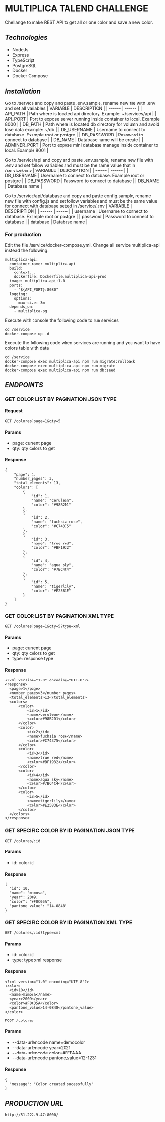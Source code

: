 # MULTIPLICA TALEND CHALLENGE
Chellange to make REST API to get  all or one color and save a new color.

## _Technologies_
- NodeJs
- Express
- TypeScript
- PostgreSQL
- Docker
- Docker Compose

## _Installation_
Go to /service and copy and paste .env.sample, rename new file with .env and set all variables
| VARIABLE | DESCRIPTION |
| ------ | ------ |
| API_PATH | Path where is located api directory. Example: ~/services/api |
| API_PORT | Port to expose server running inside container to local. Example 8000 |
| DB_PATH | Path where is located db directory for volumn and avoid lose data  example: ~/db |
| DB_USERNAME | Username to connect to database. Example root or postgre |
| DB_PASSWORD | Password to connect to database |
| DB_NAME | Database name will be create |
| ADMINER_PORT | Port to expose mini database manage inside container to local. Example 8001 |

Go to /service/api and copy and paste .env.sample, rename new file with .env and set follow variables and must be the same value that in /service/.env
| VARIABLE | DESCRIPTION |
| ------ | ------ |
| DB_USERNAME | Username to connect to database. Example root or postgre |
| DB_PASSWORD | Password to connect to database |
| DB_NAME | Database name |

Go to /service/api/database and copy and paste config.sample, rename new file with config.js and set follow variables and must be the same value for connect with database setted in /service/.env
| VARIABLE | DESCRIPTION |
| ------ | ------ |
| username | Username to connect to database. Example root or postgre |
| password | Password to connect to database |
| database | Database name |

### For production
Edit the file  /service/docker-compose.yml. Change all service multiplica-api instead the following:
```
multiplica-api:
  container_name: multiplica-api
  build: 
    context: .
    dockerfile: Dockerfile.multiplica-api-prod
  image: multiplica-api:1.0
  ports: 
    - "${API_PORT}:8080"
  logging:
    options:
      max-size: 3m
  depends_on:
    - multiplica-pg
```

Execute with console the following code to run services
```
cd /service
docker-compose up -d
```

Execute the following code when services are running and you want to have colors table with data
```
cd /service
docker-compose exec multiplica-api npm run migrate:rollback
docker-compose exec multiplica-api npm run migrate
docker-compose exec multiplica-api npm run db:seed
```

## _ENDPOINTS_

### GET COLOR LIST BY PAGINATION JSON TYPE
#### Request
`GET /colores?page=1&qty=5`

#### Params
- page: current page
- qty: qty colors to get

#### Response
```
{
    "page": 1,
    "number_pages": 3,
    "total_elements": 13,
    "colors": [
        {
            "id": 1,
            "name": "cerulean",
            "color": "#98B2D1"
        },
        {
            "id": 2,
            "name": "fuchsia rose",
            "color": "#C74375"
        },
        {
            "id": 3,
            "name": "true red",
            "color": "#BF1932"
        },
        {
            "id": 4,
            "name": "aqua sky",
            "color": "#7BC4C4"
        },
        {
            "id": 5,
            "name": "tigerlily",
            "color": "#E2583E"
        }
    ]
}
```

### GET COLOR LIST BY PAGINATION XML TYPE
`GET /colores?page=1&qty=5?type=xml`

#### Params
- page: current page
- qty: qty colors to get
- type: response type

#### Response

```
<?xml version="1.0" encoding="UTF-8"?>
<response>
  <page>1</page>
  <number_pages>3</number_pages>
  <total_elements>13</total_elements>
  <colors>
      <color>
          <id>1</id>
          <name>cerulean</name>
          <color>#98B2D1</color>
      </color>
      <color>
          <id>2</id>
          <name>fuchsia rose</name>
          <color>#C74375</color>
      </color>
      <color>
          <id>3</id>
          <name>true red</name>
          <color>#BF1932</color>
      </color>
      <color>
          <id>4</id>
          <name>aqua sky</name>
          <color>#7BC4C4</color>
      </color>
      <color>
          <id>5</id>
          <name>tigerlily</name>
          <color>#E2583E</color>
      </color>
  </colors>
</response>
```

### GET SPECIFIC COLOR BY ID PAGINATION JSON TYPE
`GET /colores/:id`

#### Params
- id: color id

#### Response

```
{
  "id": 10,
  "name": "mimosa",
  "year": 2009,
  "color": "#F0C05A",
  "pantone_value": "14-0848"
}
```

### GET SPECIFIC COLOR BY ID PAGINATION XML TYPE
`GET /colores/:id?type=xml`

#### Params
- id: color id
- type: type xml response

#### Response
```
<?xml version="1.0" encoding="UTF-8"?>
<color>
  <id>10</id>
  <name>mimosa</name>
  <year>2009</year>
  <color>#F0C05A</color>
  <pantone_value>14-0848</pantone_value>
</color>
```

`POST /colores`

#### Params
- --data-urlencode name=democolor
- --data-urlencode year=2021
- --data-urlencode color=#FFFAAA
- --data-urlencode pantone_value=12-1231

#### Response
```
{
  "message": "Color created sucessfully"
}
```

## _PRODUCTION URL_
```
http://51.222.9.47:8000/
```
